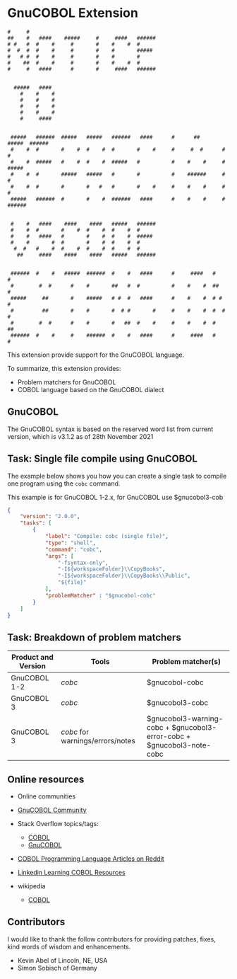 # GnuCOBOL Extension

```
#     #
##    #   ####    #####     #     ####   ######
# #   #  #    #     #       #    #    #  #
#  #  #  #    #     #       #    #       #####
#   # #  #    #     #       #    #       #
#    ##  #    #     #       #    #    #  #
#     #   ####      #       #     ####   ######


  #####   ####
    #    #    #
    #    #    #
    #    #    #
    #    #    #
    #     ####


 #####   ######  #####   #####   ######   ####      #      ##     #####  ######
 #    #  #       #    #  #    #  #       #    #     #     #  #      #    #
 #    #  #####   #    #  #    #  #####   #          #    #    #     #    #####
 #    #  #       #####   #####   #       #          #    ######     #    #
 #    #  #       #       #   #   #       #    #     #    #    #     #    #
 #####   ######  #       #    #  ######   ####      #    #    #     #    ######


 #    #   ####    ####    ####   #####   ######
 #    #  #       #    #  #    #  #    #  #
 #    #   ####   #       #    #  #    #  #####
 #    #       #  #       #    #  #    #  #
  #  #   #    #  #    #  #    #  #    #  #
   ##     ####    ####    ####   #####   ######


 ######  #    #   #####  ######  #    #   ####      #     ####   #    #
 #        #  #      #    #       ##   #  #          #    #    #  ##   #
 #####     ##       #    #####   # #  #   ####      #    #    #  # #  #
 #         ##       #    #       #  # #       #     #    #    #  #  # #
 #        #  #      #    #       #   ##  #    #     #    #    #  #   ##
 ######  #    #     #    ######  #    #   ####      #     ####   #    #
```

This extension provide support for the GnuCOBOL language.

To summarize, this extension provides:

- Problem matchers for GnuCOBOL
- COBOL language based on the GnuCOBOL dialect

## GnuCOBOL

The GnuCOBOL syntax is based on the reserved word list from current version, which is v3.1.2 as of 28th November 2021

## Task: Single file compile using GnuCOBOL

The example below shows you how you can create a single task to compile one program using the `cobc` command.

This example is for GnuCOBOL 1-2.x, for GnuCOBOL use $gnucobol3-cob

```json
{
    "version": "2.0.0",
    "tasks": [
        {
            "label": "Compile: cobc (single file)",
            "type": "shell",
            "command": "cobc",
            "args": [
                "-fsyntax-only",
                "-I${workspaceFolder}\\CopyBooks",
                "-I${workspaceFolder}\\CopyBooks\\Public",
                "${file}"
            ],
            "problemMatcher" : "$gnucobol-cobc"
        }
    ]
}
```

## Task: Breakdown of problem matchers

| Product and Version                           | Tools                                                            | Problem matcher(s)                                                     |
|-----------------------------------------------|------------------------------------------------------------------|------------------------------------------------------------------------|
| GnuCOBOL 1-2                                  | *cobc*                                                           | $gnucobol-cobc                                                         |
| GnuCOBOL 3                                    | *cobc*                                                           | $gnucobol3-cobc                                                        |
| GnuCOBOL 3                                    | *cobc* for warnings/errors/notes                                 | $gnucobol3-warning-cobc + $gnucobol3-error-cobc + $gnucobol3-note-cobc |

## Online resources

- Online communities

- [GnuCOBOL Community](https://sourceforge.net/p/gnucobol/discussion/)

- Stack Overflow topics/tags:
  - [COBOL](https://stackoverflow.com/questions/tagged/cobol)
  - [GnuCOBOL](https://stackoverflow.com/questions/tagged/gnucobol)
- [COBOL Programming Language Articles on Reddit](https://www.reddit.com/r/cobol/)
- [Linkedin Learning COBOL Resources](https://www.linkedin.com/learning/topics/cobol)

- wikipedia
  - [COBOL](https://en.wikipedia.org/wiki/COBOL)

## Contributors

I would like to thank the follow contributors for providing patches, fixes, kind words of wisdom and enhancements.

- Kevin Abel of Lincoln, NE, USA
- Simon Sobisch of Germany
